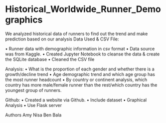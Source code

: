 # Historical_Worldwide_Runner_Demographics

We analyzed historical data of runners to find out the trend and make prediction based on our analysis 
Data Used & CSV File:

•	Runner data with demographic information in csv format 
•	Data source was from Kaggle.
•	Created Jupyter Notebook to cleanse the data & create the SQLite database
•	Cleaned the CSV file

Analysis:
•	What is the proportion of each gender and whether there is a growth/decline trend 
•	Age demographic trend and which age group has the most runner headcount 
•	By country or continent analysis, which country has more male/female runner than the rest/which country has the youngest group of runners.

Github:
•	Created a website via Github.
•	Include dataset
•	Graphical Analysis 
•	Use Flask server 

Authors
Amy 
Nisa
Ben 
Bala













